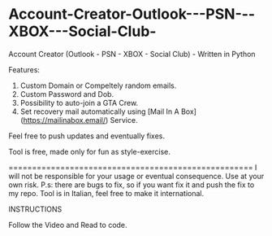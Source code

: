 # Account-Creator-Outlook---PSN---XBOX---Social-Club-
Account Creator (Outlook - PSN - XBOX - Social Club) - Written in Python

Features:
1) Custom Domain or Compeltely random emails.
2) Custom Password and Dob.
3) Possibility to auto-join a GTA Crew.
4) Set recovery mail automatically using [Mail In A Box] (https://mailinabox.email/) Service.

Feel free to push updates and eventually fixes.

Tool is free, made only for fun as style-exercise.

====================================================
I will not be responsible for your usage or eventual consequence.
Use at your own risk.
P.s: there are bugs to fix, so if you want fix it and push the fix to my repo.
Tool is in Italian, feel free to make it international.

INSTRUCTIONS

Follow the Video and Read to code.
